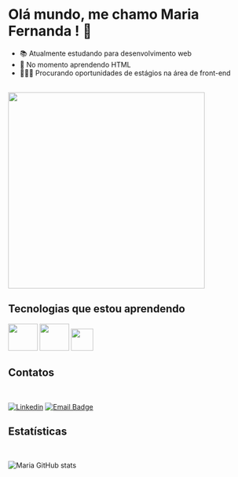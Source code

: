 # Olá mundo, me chamo Maria Fernanda ! 🤗 

- 📚 Atualmente estudando para desenvolvimento web 
- 📙 No momento aprendendo HTML
- 👩🏻‍💻 Procurando oportunidades de estágios na área de front-end

<Br>

<img src="https://user-images.githubusercontent.com/103529556/226201044-8a372aff-bbae-4333-8e33-f501b87e7bd2.gif" width="400" heigth="450">

## Tecnologias que estou aprendendo

<div>
  <img src="https://cdn.jsdelivr.net/gh/devicons/devicon/icons/html5/html5-original-wordmark.svg" width="60" height="55"/>
  <img src="https://cdn.jsdelivr.net/gh/devicons/devicon/icons/css3/css3-original-wordmark.svg"  width="60" height="55"/>
  <img src="https://cdn.jsdelivr.net/gh/devicons/devicon/icons/javascript/javascript-original.svg" width="45" height="45"/> 
</div>
 
## Contatos 

<Br> 

[![Linkedin](https://img.shields.io/badge/-MariaFernanda-blue?style=flat-square&logo=Linkedin&logoColor=white&link=https://www.linkedin.com/in/maria-fernanda26/)](https://www.linkedin.com/in/maria-fernanda26/) 
[![Email Badge](https://img.shields.io/badge/-Gmail-%23333?style=flat-square&logo=Gmail&logoColor=red&link=mailto:mariafernandadias26@gmail.com)](mailto:mariafernandadias26@gmail.com)

## Estatísticas 

<Br>

![Maria GitHub stats](https://github-readme-stats.vercel.app/api?username=Maria26Fer&show_icons=true&theme=tokyonight)

